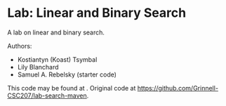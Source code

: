 # Lab: Linear and Binary Search

A lab on linear and binary search.

Authors:

* Kostiantyn (Koast) Tsymbal
* Lily Blanchard
* Samuel A. Rebelsky (starter code)

This code may be found at <INSERT-URL>. Original code at <https://github.com/Grinnell-CSC207/lab-search-maven>.
